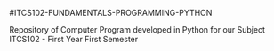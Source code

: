 #ITCS102-FUNDAMENTALS-PROGRAMMING-PYTHON

Repository of Computer Program developed in Python for our Subject ITCS102 - First Year First Semester
